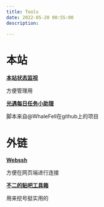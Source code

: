 ```yaml
---
title: Tools
date: 2022-05-20 00:55:00
description: 

---
```

# 本站

**[本站状态监视](https://monitor.maaue.com/)**

方便管理用

**[光遇每日任务小助理](https://sky.maaue.com/)**

脚本来自@WhaleFell在github上的项目

# 外链

**[Webssh](https://webssh.huashengdun.org/)**

方便在网页端进行连接

**[不二的贴吧工具箱](https://www.82cat.com/)**

用来挖号挺实用的
